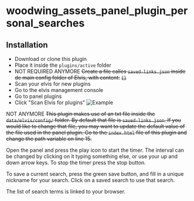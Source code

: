 # woodwing_assets_panel_plugin_personal_searches

## Installation
- Download or clone this plugin
- Place it inside the `plugins/active` folder
- NOT REQUIRED ANYMORE ~~Create a file calles `saved-links.json` inside de main config folder of Elvis, with content:~~
    ~~```{}```~~
- Scan your elvis for new plugins
 - Go to the elvis management console
 - Go to panel plugins
 - Click "Scan Elvis for plugins"
![Example](https://media.discordapp.net/attachments/588451250123833382/694874223822504026/unknown.png)

NOT ANYMORE ~~This plugin makes use of an txt file inside the `data/elvis/config/` folder. By default that file is `saved-links.json`. If you would like to change that file, you may want to update the default value of the file used in the panel plugin. Go to the `index.html` file of this plugin and change the path variable on line 15.~~

Open the panel and press the play icon to start the timer. The interval can be changed by clicking on it typing something else, or use your up and down arrow keys. To stop the timer press the stop button.

To save a current search, press the green save button, and fill in a unique nickname for your search. Click on a saved search to use that search.

The list of search terms is linked to your browser.
